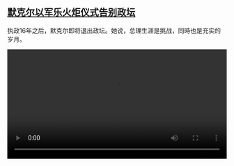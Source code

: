 <!--1638553624000-->
[默克尔以军乐火炬仪式告别政坛](https://www.dw.com/zh/%E9%BB%98%E5%85%8B%E5%B0%94%E4%BB%A5%E5%86%9B%E4%B9%90%E7%81%AB%E7%82%AC%E4%BB%AA%E5%BC%8F%E5%91%8A%E5%88%AB%E6%94%BF%E5%9D%9B/a-60008584)
------

<p>执政16年之后，默克尔即将退出政坛。她说，总理生涯是挑战，同時也是充实的岁月。</small></p><video src="https://tvdownloaddw-a.akamaihd.net/dwtv_video/flv/vdt_zh/2021/bchi211203_001_merkel_01r_sd_avc.mp4" controls style="width:100%"></video>
